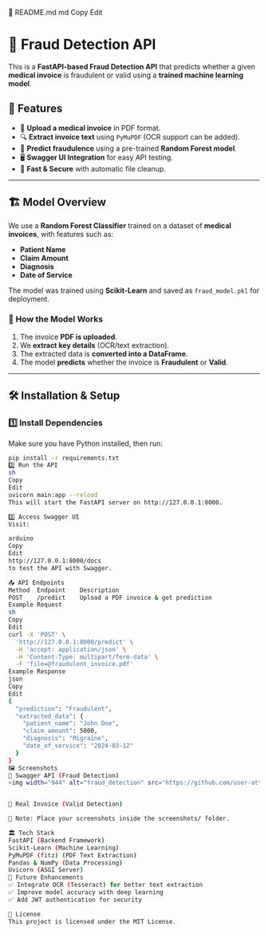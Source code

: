 📜 README.md
md
Copy
Edit
# 🏥 Fraud Detection API

This is a **FastAPI-based Fraud Detection API** that predicts whether a given **medical invoice** is fraudulent or valid using a **trained machine learning model**.

## 🚀 Features
- 📄 **Upload a medical invoice** in PDF format.
- 🔍 **Extract invoice text** using `PyMuPDF` (OCR support can be added).
- 🤖 **Predict fraudulence** using a pre-trained **Random Forest model**.
- 🖥️ **Swagger UI Integration** for easy API testing.
- 📂 **Fast & Secure** with automatic file cleanup.

---

## 🏗️ Model Overview
We use a **Random Forest Classifier** trained on a dataset of **medical invoices**, with features such as:
- **Patient Name**
- **Claim Amount**
- **Diagnosis**
- **Date of Service**

The model was trained using **Scikit-Learn** and saved as `fraud_model.pkl` for deployment.

### **🔧 How the Model Works**
1. The invoice **PDF is uploaded**.
2. We **extract key details** (OCR/text extraction).
3. The extracted data is **converted into a DataFrame**.
4. The model **predicts** whether the invoice is **Fraudulent** or **Valid**.

---

## 🛠️ Installation & Setup
### **1️⃣ Install Dependencies**
Make sure you have Python installed, then run:
```sh
pip install -r requirements.txt
2️⃣ Run the API
sh
Copy
Edit
uvicorn main:app --reload
This will start the FastAPI server on http://127.0.0.1:8000.

3️⃣ Access Swagger UI
Visit:

arduino
Copy
Edit
http://127.0.0.1:8000/docs
to test the API with Swagger.

📤 API Endpoints
Method	Endpoint	Description
POST	/predict	Upload a PDF invoice & get prediction
Example Request
sh
Copy
Edit
curl -X 'POST' \
  'http://127.0.0.1:8000/predict' \
  -H 'accept: application/json' \
  -H 'Content-Type: multipart/form-data' \
  -F 'file=@fraudulent_invoice.pdf'
Example Response
json
Copy
Edit
{
  "prediction": "Fraudulent",
  "extracted_data": {
    "patient_name": "John Doe",
    "claim_amount": 5000,
    "diagnosis": "Migraine",
    "date_of_service": "2024-03-12"
  }
}
🖼️ Screenshots
📌 Swagger API (Fraud Detection)
<img width="944" alt="fraud_detection" src="https://github.com/user-attachments/assets/d9eaf72e-68d0-44a1-8ff4-45cc442ba80c" />


📌 Real Invoice (Valid Detection)

📝 Note: Place your screenshots inside the screenshots/ folder.

🏛️ Tech Stack
FastAPI (Backend Framework)
Scikit-Learn (Machine Learning)
PyMuPDF (fitz) (PDF Text Extraction)
Pandas & NumPy (Data Processing)
Uvicorn (ASGI Server)
📌 Future Enhancements
✅ Integrate OCR (Tesseract) for better text extraction
✅ Improve model accuracy with deep learning
✅ Add JWT authentication for security

📜 License
This project is licensed under the MIT License.


